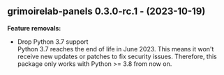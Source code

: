 ## grimoirelab-panels 0.3.0-rc.1 - (2023-10-19)

**Feature removals:**

 * Drop Python 3.7 support\
   Python 3.7 reaches the end of life in June 2023. This means it won't
   receive new updates or patches to fix security issues. Therefore, this
   package only works with Python >= 3.8 from now on.

